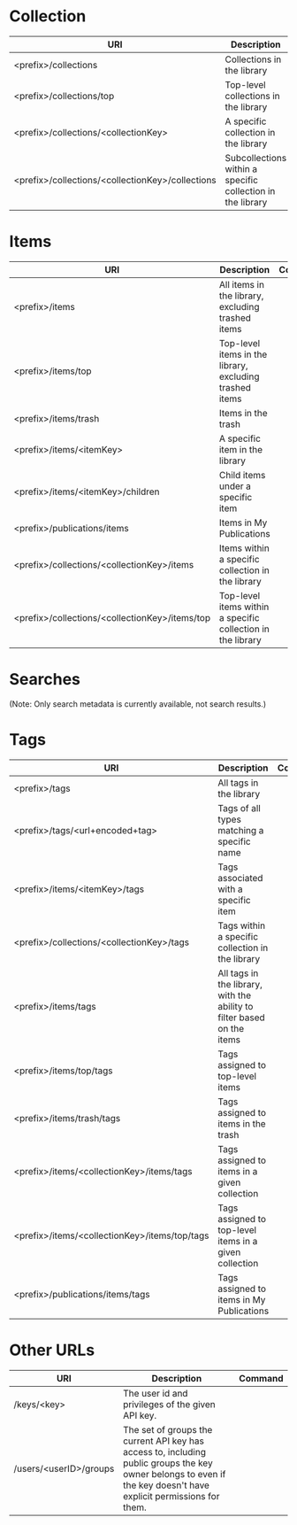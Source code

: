 # Collection


| URI | Description | Command |  
|---|---|---|
| &lt;prefix>/collections | Collections in the library | |
| &lt;prefix>/collections/top | Top-level collections in the library | |
| &lt;prefix>/collections/&lt;collectionKey> | A specific collection in the library | |
| &lt;prefix>/collections/&lt;collectionKey>/collections | Subcollections within a specific collection in the library | |

# Items

| URI | Description | Command |
|---|---|---|
| &lt;prefix>/items | All items in the library, excluding trashed items | |
| &lt;prefix>/items/top | Top-level items in the library, excluding trashed items | |
| &lt;prefix>/items/trash | Items in the trash | |
| &lt;prefix>/items/&lt;itemKey> | A specific item in the library | |
| &lt;prefix>/items/&lt;itemKey>/children | Child items under a specific item | |
| &lt;prefix>/publications/items | Items in My Publications | |
| &lt;prefix>/collections/&lt;collectionKey>/items | Items within a specific collection in the library | |
| &lt;prefix>/collections/&lt;collectionKey>/items/top | Top-level items within a specific collection in the library | |

# Searches
(Note: Only search metadata is currently available, not search results.)

# Tags
| URI | Description | Command |
|---|---|---|
| &lt;prefix>/tags | All tags in the library | |
| &lt;prefix>/tags/&lt;url+encoded+tag> | Tags of all types matching a specific name | |
| &lt;prefix>/items/&lt;itemKey>/tags | Tags associated with a specific item | |
| &lt;prefix>/collections/&lt;collectionKey>/tags | Tags within a specific collection in the library | |
| &lt;prefix>/items/tags | All tags in the library, with the ability to filter based on the items | |
| &lt;prefix>/items/top/tags | Tags assigned to top-level items | |
| &lt;prefix>/items/trash/tags | Tags assigned to items in the trash | |
| &lt;prefix>/items/&lt;collectionKey>/items/tags | Tags assigned to items in a given collection | |
| &lt;prefix>/items/&lt;collectionKey>/items/top/tags | Tags assigned to top-level items in a given collection | |
| &lt;prefix>/publications/items/tags | Tags assigned to items in My Publications | |

# Other URLs
| URI | Description | Command |
|---|---|---|
| /keys/&lt;key> | The user id and privileges of the given API key. | | | Use the DELETE HTTP method to delete the key. This should generally be done only by a client that created the key originally using OAuth. | |
| /users/&lt;userID>/groups | The set of groups the current API key has access to, including public groups the key owner belongs to even if the key doesn't have explicit permissions for them. | |
